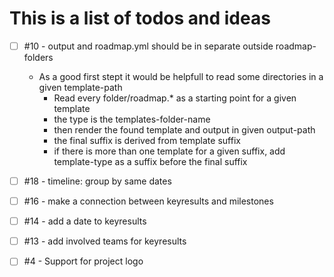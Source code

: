 # This is a list of todos and ideas

- [ ] #10 - output and roadmap.yml should be in separate outside roadmap-folders 
    - As a good first stept it would be helpfull to read some directories in a given template-path
        - Read every folder/roadmap.* as a starting point for a given template
        - the type is the templates-folder-name
        - then render the found template and output in given output-path
        - the final suffix is derived from template suffix
        - if there is more than one template for a given suffix, add template-type  as a suffix before the final suffix
- [ ] #18 - timeline: group by same dates
- [ ] #16 - make a connection between keyresults and milestones
- [ ] #14 - add a date to keyresults
- [ ] #13 - add involved teams for keyresults
- [ ] #4 - Support for project logo

